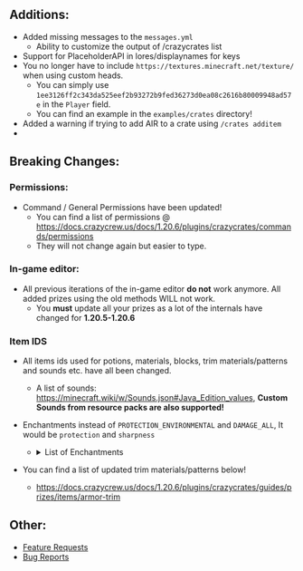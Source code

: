 ## Additions:
* Added missing messages to the `messages.yml`
  * Ability to customize the output of /crazycrates list
* Support for PlaceholderAPI in lores/displaynames for keys
* You no longer have to include `https://textures.minecraft.net/texture/` when using custom heads.
  * You can simply use `1ee3126ff2c343da525eef2b93272b9fed36273d0ea08c2616b80009948ad57e` in the `Player` field.
  * You can find an example in the `examples/crates` directory!
* Added a warning if trying to add AIR to a crate using `/crates additem`
* 

## Breaking Changes:
### Permissions:
* Command / General Permissions have been updated!
  * You can find a list of permissions @ https://docs.crazycrew.us/docs/1.20.6/plugins/crazycrates/commands/permissions
  * They will not change again but easier to type.

### In-game editor:
* All previous iterations of the in-game editor **do not** work anymore. All added prizes using the old methods WILL not work.
  * You **must** update all your prizes as a lot of the internals have changed for **1.20.5-1.20.6**

### Item IDS
* All items ids used for potions, materials, blocks, trim materials/patterns and sounds etc. have all been changed.
  * A list of sounds: https://minecraft.wiki/w/Sounds.json#Java_Edition_values, **Custom Sounds from resource packs are also supported!**
* Enchantments instead of `PROTECTION_ENVIRONMENTAL` and `DAMAGE_ALL`, It would be `protection` and `sharpness`
  * <details>
    <summary>List of Enchantments</summary>

    * protection
    * fire_protection
    * feather_falling
    * blast_protection
    * projectile_protection
    * respiration
    * aqua_affinity
    * thorns
    * depth_strider
    * frost_walker
    * binding_curse
    * sharpness
    * smite
    * bane_of_arthropods
    * knockback
    * fire_aspect
    * looting
    * sweeping_edge
    * efficiency
    * silk_touch
    * unbreaking
    * fortune
    * power
    * punch
    * flame
    * infinity
    * luck_of_the_sea
    * lure
    * loyalty
    * impaling
    * riptide
    * channeling
    * multishot
    * quick_charge
    * piercing
    * mending
    * vanishing_curse
    * soul_speed
    * swift_sneak
  </details>

* You can find a list of updated trim materials/patterns below!
  * https://docs.crazycrew.us/docs/1.20.6/plugins/crazycrates/guides/prizes/items/armor-trim

## Other:
* [Feature Requests](https://github.com/Crazy-Crew/CrazyCrates/discussions/categories/features)
* [Bug Reports](https://github.com/Crazy-Crew/CrazyCrates/issues)